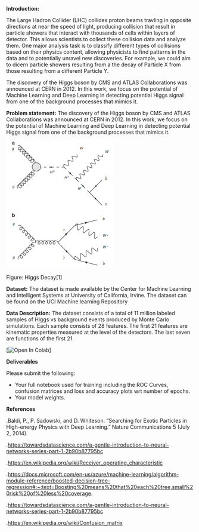 **Introduction:**

The Large Hadron Collider (LHC) collides proton beams travling in opposite directions at near the speed of light, producing collision that result in particle showers that interact with thousands of cells within layers of detector. This allows scientists to collect these collision data and analyze them. One major analysis task is to classify different types of collisions based on their physics content, allowing physicists to find patterns in the data and to potentially unravel new discoveries. For example, we could aim to dicern particle showers resulting from a the decay of Particle X from those resulting from a different Particle Y. 

The discovery of the Higgs boson by CMS and ATLAS Collaborations was announced at CERN in 2012. In this work, we focus on the potential of Machine Learning and Deep Learning in detecting potential Higgs signal from one of the background processes that mimics it.


**Problem statement:** The discovery of the Higgs boson by CMS and ATLAS Collaborations was announced at CERN in 2012. In this work, we focus on the potential of Machine Learning and Deep Learning in detecting potential Higgs signal from one of the background processes that mimics it.

![decay](./decay.png)

Figure: Higgs Decay[1]

**Dataset:** The dataset is made available by the Center for Machine Learning and Intelligent Systems at University of California, Irvine. The dataset can be found on the UCI Machine learning Repository

**Data Description:** The dataset consists of a total of 11 million labeled samples of Higgs vs background events produced by Monte Carlo simulations. Each sample consists of 28 features. The first 21 features are kinematic properties measured at the level of the detectors. The last seven are functions of the first 21.

[![Open In Colab](https://colab.research.google.com/drive/1GJOrc2s4NnFEgukcTycPkol8DgMm6cJN#scrollTo=T3MNJbXN30sy)]

**Deliverables**

Please submit the following: 


*   Your full notebook used for training including the ROC Curves, confusion matrices and loss and accuracy plots wrt number of epochs. 
*   Your model weights. 

**References**

.Baldi, P., P. Sadowski, and D. Whiteson. “Searching for Exotic Particles in High-energy Physics with Deep Learning.” Nature Communications 5 (July 2, 2014).

.https://towardsdatascience.com/a-gentle-introduction-to-neural-networks-series-part-1-2b90b87795bc

.https://en.wikipedia.org/wiki/Receiver_operating_characteristic

.https://docs.microsoft.com/en-us/azure/machine-learning/algorithm-module-reference/boosted-decision-tree-regression#:~:text=Boosting%20means%20that%20each%20tree,small%20risk%20of%20less%20coverage.

.https://towardsdatascience.com/a-gentle-introduction-to-neural-networks-series-part-1-2b90b87795bc

.https://en.wikipedia.org/wiki/Confusion_matrix
